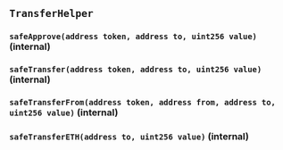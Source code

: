 ## `TransferHelper`

### `safeApprove(address token, address to, uint256 value)` (internal)

### `safeTransfer(address token, address to, uint256 value)` (internal)

### `safeTransferFrom(address token, address from, address to, uint256 value)` (internal)

### `safeTransferETH(address to, uint256 value)` (internal)
